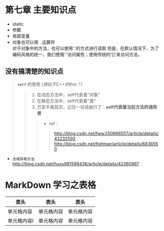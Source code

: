 # 第七章 主要知识点 
- static
- 参数
- 局部变量
- 对象也可以用 . 运算符   
对于对象中的方法，也可以使用'.'的方式进行读取
但是，在默认情况下，为了编码风格的统一，我们使用'.'访问属性；使用传统的'[]'来访问方法。

## 没有搞清楚的知识点
> ***`self`*** 的使用 (*类似于C++的this？*）
>>1. 在动态方法中，self代表着"对象"
>>2. 在静态方法中，self代表着"类"
>>3. 万变不离其宗，记住一句话就行了：**self代表着当前方法的调用者**
>>>- ref：
>>>>http://blog.csdn.net/fww330666557/article/details/43232593
>>>>http://blog.csdn.net/fightper/article/details/6836550

- `合成存取方法`
http://blog.csdn.net/huxu981598436/article/details/42360997

# MarkDown 学习之表格

  表头           | 表头 | 表头
  -------------  | ------------- | -------------
 单元格内容       | 单元格内容 | 单元格内容
 单元格内容l     | 单元格内容 | 单元格内容
